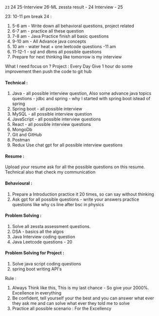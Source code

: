 `23`     24    25-Interview   26-ML
zessta result - 24
Interview - 25

23: 10-11 pm break
24 :
1. 5-6 am - Write down all behavioral questions, project related 
2. 6-7 am - practice all these question
3. 7-8 am - Java Practice finish all basic questions
4. 9-10 am - All Advance java concepts
5. 10 am - water heat + one leetcode questions -11 am
6.  11-12-1 - sql and dbms all possible questions
7.  Prepare for next thinking like tomorrow is my interview 

What I need focus on ?
Project : Every Day Give 1 hour do some improvement then push the code to git hub
#### Technical :
1. Java - all possible interview question, Also some advance java topics questions - jdbc and spring - why I started with spring boot istead of spring
2. Spring boot - all possible interview 
3. MySQL - all possible interview question
4. JavaScript - all possible interview questions
5. React - all possible interview questions
6. MongoDb
7. Git and GitHub
8. Postman
9. Redux
Use chat gpt for all possible interview questions

#### Resume : 
Upload your resume ask for all the possible questions on this resume. Technical also that check my communication


#### Behavioural :
1. Prepare a Introduction practice it 20 times, so can say without thinking
2. Ask gpt for all possible questions - write your answers practice 
questions like why cs line after bsc in physics

#### Problem Solving :
1. Solve all zessta assessment questions.
2. DSA - basics all the algos
3. Java Interview coding question
4. Java Leetcode questions - 20

#### Problem Solving for Project :
1. Solve java script coding questions
2. spring boot writing API's


Rule : 
1. Always Think like this, This is my last chance - So give your 2000%. Excellence in everything
2. Be confident, tell yourself your the best and you can answer what ever they ask me and can solve what ever they told me to solve
3. Practice all possible scenario : For the Excellency
